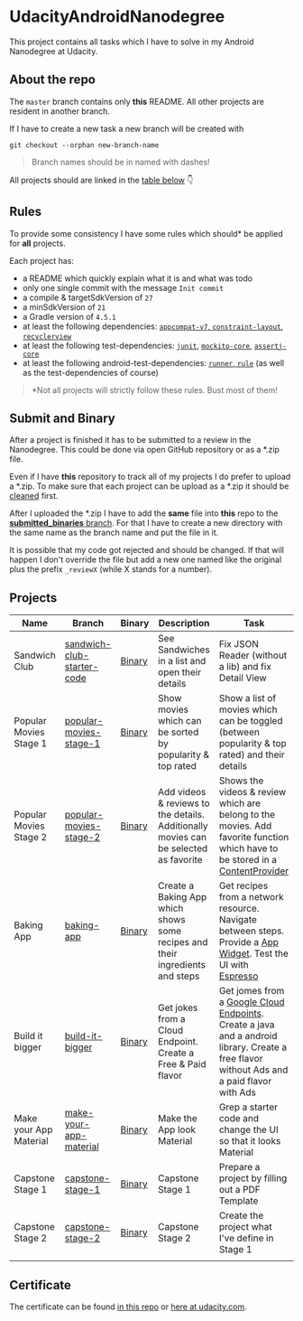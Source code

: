# UdacityAndroidNanodegree
This project contains all tasks which I have to solve in my Android Nanodegree at Udacity.

## About the repo
The `master` branch contains only **this** README. 
All other projects are resident in another branch.

If I have to create a new task a new branch will be created with 
```
git checkout --orphan new-branch-name
```
> Branch names should be in named with dashes!

All projects should are linked in the [table below](#projects) 👇

## Rules
To provide some consistency I have some rules which should* be applied for **all** projects.

Each project has:
* a README which quickly explain what it is and what was todo
* only one single commit with the message `Init commit`
* a compile & targetSdkVersion of `27`
* a minSdkVersion of `21`
* a Gradle version of `4.5.1`
* at least the following dependencies: [`appcompat-v7`, `constraint-layout`](https://developer.android.com/topic/libraries/support-library/setup.html), [`recyclerview`](https://developer.android.com/guide/topics/ui/layout/recyclerview.html)
* at least the following test-dependencies: [`junit`](https://mvnrepository.com/artifact/junit/junit/), [`mockito-core`](https://mvnrepository.com/artifact/org.mockito/mockito-core), [`assertj-core`](https://mvnrepository.com/artifact/org.assertj/assertj-core)
* at least the following android-test-dependencies: [`runner`, `rule`](https://developer.android.com/training/testing/unit-testing/instrumented-unit-tests.html) (as well as the test-dependencies of course)

> *Not all projects will strictly follow these rules. Bust most of them!

## Submit and Binary
After a project is finished it has to be submitted to a review in the Nanodegree.
This could be done via open GitHub repository or as a *.zip file.

Even if I have **this** repository to track all of my projects I do prefer to upload a *.zip.
To make sure that each project can be upload as a *.zip it should be [cleaned](https://docs.google.com/document/d/1eYvuXY7GRE6VQpq4Rp-KotU1ti-JEySN1KdyKwjhzEQ/pub?embedded=true) first.

After I uploaded the *.zip I have to add the **same** file into **this** repo to the [**submitted_binaries** branch](https://github.com/StefMa/UdacityAndroidNanodegree/tree/submitted_binaries).
For that I have to create a new directory with the same name as the branch name and put the file in it.

It is possible that my code got rejected and should be changed.
If that will happen I don't override the file but add a new one named like the original plus the prefix `_reviewX` (while X stands for a number).

## Projects

| Name | Branch | Binary | Description | Task |
|-|-|-|-|-|
| Sandwich Club | [sandwich-club-starter-code](https://github.com/StefMa/UdacityAndroidNanodegree/tree/sandwich-club-starter-code) | [Binary](https://github.com/StefMa/UdacityAndroidNanodegree/tree/submitted_binaries/sandwich-club-starter-code) | See Sandwiches in a list and open their details | Fix JSON Reader (without a lib) and fix Detail View |
| Popular Movies Stage 1 | [popular-movies-stage-1](https://github.com/StefMa/UdacityAndroidNanodegree/tree/popular-movies-stage-1) | [Binary](https://github.com/StefMa/UdacityAndroidNanodegree/tree/submitted_binaries/popular-movies-stage-1) | Show movies which can be sorted by popularity & top rated | Show a list of movies which can be toggled (between popularity & top rated) and their details |
| Popular Movies Stage 2 | [popular-movies-stage-2](https://github.com/StefMa/UdacityAndroidNanodegree/tree/popular-movies-stage-2) | [Binary](https://github.com/StefMa/UdacityAndroidNanodegree/tree/submitted_binaries/popular-movies-stage-2) | Add videos & reviews to the details. Additionally movies can be selected as favorite | Shows the videos & review which are belong to the movies. Add favorite function which have to be stored in a [ContentProvider](https://developer.android.com/reference/android/content/ContentProvider.html) |
| Baking App | [baking-app](https://github.com/StefMa/UdacityAndroidNanodegree/tree/baking-app) | [Binary](https://github.com/StefMa/UdacityAndroidNanodegree/tree/submitted_binaries/baking-app) | Create a Baking App which shows some recipes and their ingredients and steps | Get recipes from a network resource. Navigate between steps. Provide a [App Widget](https://developer.android.com/guide/topics/appwidgets/). Test the UI with [Espresso](https://developer.android.com/training/testing/ui-testing/espresso-testing) |
| Build it bigger | [build-it-bigger](https://github.com/StefMa/UdacityAndroidNanodegree/tree/build-it-bigger) | [Binary](https://github.com/StefMa/UdacityAndroidNanodegree/tree/submitted_binaries/build-it-bigger) | Get jokes from a Cloud Endpoint. Create a Free & Paid flavor | Get jomes from a [Google Cloud Endpoints](https://cloud.google.com/endpoints/). Create a java and a android library. Create a free flavor without Ads and a paid flavor with Ads |
| Make your App Material | [make-your-app-material](https://github.com/StefMa/UdacityAndroidNanodegree/tree/make-your-app-material) | [Binary](https://github.com/StefMa/UdacityAndroidNanodegree/tree/submitted_binaries/make-your-app-material) | Make the App look Material | Grep a starter code and change the UI so that it looks Material |
| Capstone Stage 1 | [capstone-stage-1](https://github.com/StefMa/UdacityAndroidNanodegree/tree/capstone-stage-1) | [Binary](https://github.com/StefMa/UdacityAndroidNanodegree/tree/submitted_binaries/capstone-stage-1) | Capstone Stage 1 | Prepare a project by filling out a PDF Template |
| Capstone Stage 2 | [capstone-stage-2](https://github.com/StefMa/UdacityAndroidNanodegree/tree/capstone-stage-2) | [Binary](https://github.com/StefMa/UdacityAndroidNanodegree/tree/submitted_binaries/capstone-stage-2) | Capstone Stage 2 | Create the project what I've define in Stage 1 |
| | | | | |

## Certificate
The certificate can be found [in this repo](AndroidDeveloperNanodegree.pdf) or 
[here at udacity.com](https://confirm.udacity.com/WFPAESDL).
